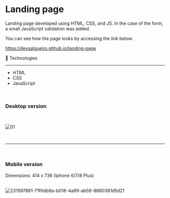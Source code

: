 ﻿# Landing page
 
Landing page developed using HTML, CSS, and JS. In the case of the form, a small JavaScript validation was added.

You can see how the page looks by accessing the link below:

<a href="https://devsalgueiro.github.io/landing-page" target="_blank">https://devsalgueiro.github.io/landing-page</a> 

🚀 Technologies
<hr>
<ul><li>HTML</li>
<li>CSS</li>
<li>JavaScript</li></ul>
 
<br>
<h3> Desktop version </h3>
<br>

![01](https://user-images.githubusercontent.com/111023661/231306301-49d56f2a-4b80-45cc-b59d-7b20bfe035b5.JPG)

<br><hr><br>

<h3> Mobile version </h3>

Dimensions: 414 x 736 (Iphone 6/7/8 Plus) 
<br><br>

![231597881-71f0db9a-b018-4a99-ab59-8660381d5d21](https://user-images.githubusercontent.com/111023661/231872303-ec7b08d6-b40f-431e-8f67-228ded4226ee.jpg)

